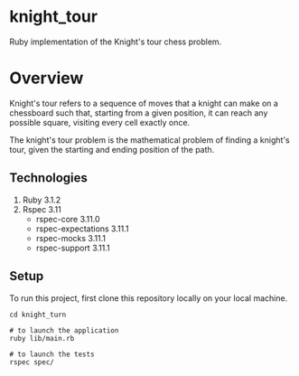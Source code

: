 # knight_tour
Ruby implementation of the Knight's tour chess problem.

# Overview
Knight's tour refers to a sequence of moves that a knight can make on a chessboard such that, starting from a given position, it can reach any possible square, visiting every cell exactly once.

The knight's tour problem is the mathematical problem of finding a knight's tour, given the starting and ending position of the path.

## Technologies
1. Ruby 3.1.2
2. Rspec 3.11
   * rspec-core 3.11.0
   * rspec-expectations 3.11.1
   * rspec-mocks 3.11.1
   * rspec-support 3.11.1

## Setup
To run this project, first clone this repository locally on your local machine.

```
cd knight_turn

# to launch the application
ruby lib/main.rb

# to launch the tests
rspec spec/
```




